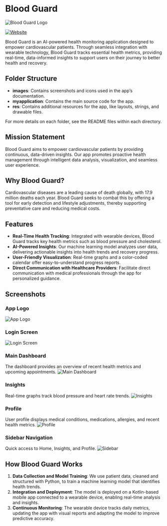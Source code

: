 # Blood Guard

![Blood Guard Logo](images/BloodGuard_logo.png)

[![Website](https://img.shields.io/badge/Website-Blood%20Guard-blue)](https://thisisbloodguard.github.io/)

Blood Guard is an AI-powered health monitoring application designed to empower cardiovascular patients. Through seamless integration with wearable technology, Blood Guard tracks essential health metrics, providing real-time, data-informed insights to support users on their journey to better health and recovery.

## Folder Structure

- **images**: Contains screenshots and icons used in the app’s documentation.
- **myapplication**: Contains the main source code for the app.
- **res**: Contains additional resources for the app, like layouts, strings, and drawable files.

For more details on each folder, see the README files within each directory.

## Mission Statement

Blood Guard aims to empower cardiovascular patients by providing continuous, data-driven insights. Our app promotes proactive health management through intelligent data analysis, visualization, and seamless user experience.

## Why Blood Guard?

Cardiovascular diseases are a leading cause of death globally, with 17.9 million deaths each year. Blood Guard seeks to combat this by offering a tool for early detection and lifestyle adjustments, thereby supporting preventative care and reducing medical costs.

## Features

- **Real-Time Health Tracking**: Integrated with wearable devices, Blood Guard tracks key health metrics such as blood pressure and cholesterol.
- **AI-Powered Insights**: Our machine learning model analyzes user data, delivering actionable insights into health trends and recovery progress.
- **User-Friendly Visualization**: Real-time graphs and a color-coded calendar offer easy-to-understand progress reports.
- **Direct Communication with Healthcare Providers**: Facilitate direct communication with medical professionals through the app for personalized guidance.

## Screenshots

### App Logo
![App Logo](images/app_logo.png)

### Login Screen
![Login Screen](images/BloodGuard_login.png)

### Main Dashboard
The dashboard provides an overview of recent health metrics and upcoming appointments.
![Main Dashboard](images/BloodGuard_main.png)

### Insights
Real-time graphs track blood pressure and heart rate trends.
![Insights](images/BloodGuard_insights.png)

### Profile
User profile displays medical conditions, medications, allergies, and recent health metrics.
![Profile](images/BloodGuard_profile.png)

### Sidebar Navigation
Quick access to Home, Insights, and Profile.
![Sidebar](images/BloodGuard_sidebar.png)

## How Blood Guard Works

1. **Data Collection and Model Training**: We use patient data, cleaned and structured with Python, to train a machine learning model that identifies health trends.
2. **Integration and Deployment**: The model is deployed on a Kotlin-based mobile app connected to a wearable device, enabling real-time analysis and insights.
3. **Continuous Monitoring**: The wearable device tracks daily metrics, updating the app with visual reports and adapting the model to improve predictive accuracy.
